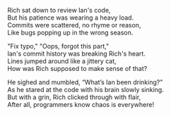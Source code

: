 Rich sat down to review Ian's code,  
But his patience was wearing a heavy load.  
Commits were scattered, no rhyme or reason,  
Like bugs popping up in the wrong season.  

"Fix typo," "Oops, forgot this part,"  
Ian's commit history was breaking Rich's heart.  
Lines jumped around like a jittery cat,  
How was Rich supposed to make sense of that?  

He sighed and mumbled, “What’s Ian been drinking?”  
As he stared at the code with his brain slowly sinking.  
But with a grin, Rich clicked through with flair,  
After all, programmers know chaos is everywhere!  
